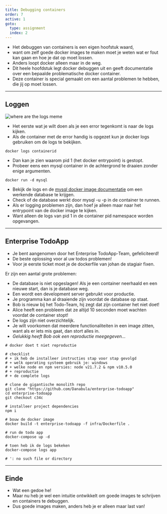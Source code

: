 ```yaml
---
title: Debugging containers
order: 7
active: 1
goto:
  type: assignment
  index: 2
---
```


- Het debuggen van containers is een eigen hoofstuk waard,
- want om zelf goede docker images te maken moet je weten wat er fout kan gaan en hoe je dat op moet lossen.
- Anders loopt docker alleen maar in de weg.
- Dit heele hoofdstuk legt docker debuggen uit en geeft documentatie over een bepaalde problematische docker container.
- Deze container is special gemaakt om een aantal problemen te hebben, die jij op moet lossen.

---

## Loggen

![where are the logs meme](@where-are-the-logs.png)

- Het eerste wat je wilt doen als je een error tegenkomt is naar de logs kijken.
- Als de container met de error handig is opgezet kun je docker logs gebruiken om de logs te bekijken.

```shell
docker logs containerid
```

- Dan kan je zien waarom pid 1 (het docker entrypoint) is gestopt.
- Probeer eens een mysql container in de achtergrond te draaien zonder enige argumenten.

```shell
docker run -d mysql
```

- Bekijk de logs en de [mysql docker image documentatie](https://hub.docker.com/_/mysql/) om een werkende database te krijgen.
- Check of de database werkt door mysql -u <user> -p in de container te runnen.
- Als er logging problemen zijn, dan hoef je alleen maar naar het entrypoint van de docker image te kijken.
- Want alleen de logs van pid 1 in de container pid namespace worden opgevangen.

---

## Enterprise TodoApp

- Je bent aangenomen door het Enterprise TodoApp-Team, gefeliciteerd!
- De beste oplossing voor al uw todos problemen!
- Voor je eerste ticket moet je de dockerfile van johan de stagiair fixen.

Er zijn een aantal grote problemen:

- De database is niet opgeslagen! Als je een container neerhaald en een nieuwe start, dan is je database weg.
- Een wordt een development server gebruikt voor productie.
- Je programma kan al draaiende zijn voordat de database op staat.
- Bob is nieuw bij het Todo-Team, hij zegt dat zijn container het niet doet!
- Alice heeft een probleem dat ze altijd 10 seconden moet wachten voordat de container stopt!
- De logs zijn niet overzichtelijk.
- Je wilt voorkomen dat meerdere functionaliteiten in een image zitten, want als er iets mis gaat, dan stort alles in.
- *Gelukkig heeft Bob ook een reproductie meegegeven...*

```shell
# docker doet t niet reproductie

# checklist
# + ik heb de installeer instructies stap voor stap gevolgd
# + welk operating systeem gebruik je: windows
# + welke node en npm versies: node v21.7.2 & npm v10.5.0
# + reproductie
# + de complete logs

# clone de gigantische monolith repo
git clone "https://github.com/Danabula/enterprise-todoapp"
cd enterprise-todoapp
git checkout c34c

# installeer project dependencies
npm i

# bouw de docker image
docker build -t enterprise-todoapp -f infra/Dockerfile .

# run de todo app
docker-compose up -d

# toen heb ik de logs bekeken
docker-compose logs app

# ': no such file or directory
```

---

## Einde

- Wat een gedoe he!
- Maar nu heb je wel een intuitie ontwikkelt om goede images te schrijven en containers te debuggen.
- Dus goede images maken, anders heb je er alleen maar last van!
